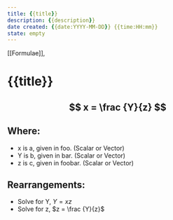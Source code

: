 ```yaml
---
title: {{title}}
description: {{description}}
date created: {{date:YYYY-MM-DD}} {{time:HH:mm}}
state: empty
---
```


[[Formulae]], 

# {{title}}

## $$ x = \frac {Y}{z} $$

## Where:
- x is a, given in foo. (Scalar or Vector)
- Y is b, given in bar. (Scalar or Vector)
- z is c, given in foobar. (Scalar or Vector)
	
## Rearrangements:
- Solve for Y, $Y = xz$
- Solve for z, $z = \frac {Y}{z}$